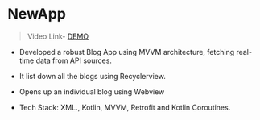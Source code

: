 # NewApp
> Video Link- [DEMO]()

 
- Developed a robust Blog App using MVVM architecture, fetching
real-time data from API sources.

- It list down all the blogs using Recyclerview.

- Opens up an individual blog using Webview

- Tech Stack: XML., Kotlin, MVVM, Retrofit and Kotlin Coroutines.
